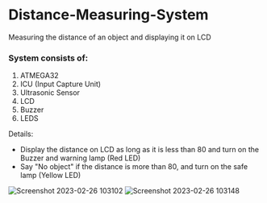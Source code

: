 # Distance-Measuring-System
Measuring the distance of an object and displaying it on LCD

### System consists of:
1. ATMEGA32
2. ICU (Input Capture Unit)
3. Ultrasonic Sensor
4. LCD
5. Buzzer
6. LEDS

Details:
- Display the distance on LCD as long as it is less than 80 and turn on the Buzzer and warning lamp (Red LED)
- Say "No object" if the distance is more than 80, and turn on the safe lamp (Yellow LED)

![Screenshot 2023-02-26 103102](https://user-images.githubusercontent.com/47139708/229431448-2c085e2e-918c-4afe-8bcf-0e7ab3ffbbdf.png)
![Screenshot 2023-02-26 103148](https://user-images.githubusercontent.com/47139708/229431473-ba33fa95-6ed5-4c2b-a009-afb720723bf9.png)

